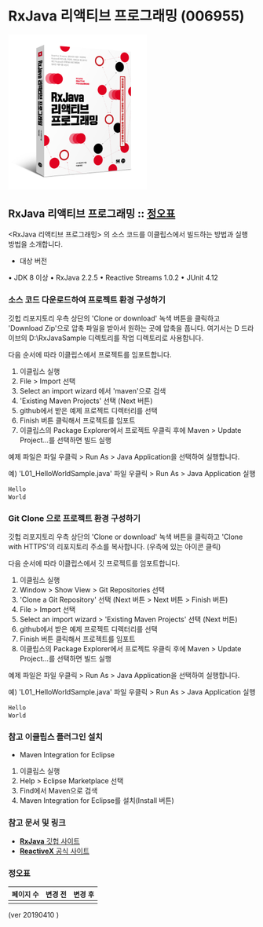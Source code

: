 # **RxJava 리액티브 프로그래밍 (006955)** 

![RxJava 리액티브 프로그래밍 Cover](./document/images/cover_solid.png)

## RxJava 리액티브 프로그래밍 :: [정오표](#정오표)

<RxJava 리액티브 프로그래밍> 의 소스 코드를 이클립스에서 빌드하는 방법과 실행 방법을 소개합니다.

- 대상 버전

• JDK 8 이상
• RxJava 2.2.5
• Reactive Streams 1.0.2
• JUnit 4.12


### 소스 코드 다운로드하여 프로젝트 환경 구성하기 

깃헙 리포지토리 우측 상단의 'Clone or download' 녹색 버튼을 클릭하고 'Download Zip'으로 압축 파일을 받아서 원하는 곳에 압축을 풉니다.
여기서는 D 드라이브의 D:\RxJavaSample 디렉토리를 작업 디렉토리로 사용합니다. 

다음 순서에 따라 이클립스에서 프로젝트를 임포트합니다.

1. 이클립스 실행
2. File > Import 선택
3. Select an import wizard 에서 'maven'으로 검색
4. 'Existing Maven Projects' 선택 (Next 버튼)
5. github에서 받은 예제 프로젝트 디렉터리를 선택
6. Finish 버튼 클릭해서 프로젝트를 임포트
7. 이클립스의 Package Explorer에서 프로젝트 우클릭 후에 
   Maven > Update Project...를 선택하면 빌드 실행

예제 파일은 파일 우클릭 > Run As > Java Application을 선택하여 실행합니다. 

예) 'L01_HelloWorldSample.java' 파일 우클릭 > Run As > Java Application 실행

```
Hello
World
``` 

### Git Clone 으로 프로젝트 환경 구성하기  

깃헙 리포지토리 우측 상단의 'Clone or download' 녹색 버튼을 클릭하고 'Clone with HTTPS'의 리포지토리 주소를 복사합니다. (우측에 있는 아이콘 클릭)

다음 순서에 따라 이클립스에서 깃 프로젝트를 임포트합니다.

1. 이클립스 실행
2. Window > Show View > Git Repositories 선택
3. 'Clone a Git Repository' 선택 (Next 버튼 > Next 버튼 > Finish 버튼)
4. File > Import 선택
5. Select an import wizard > 'Existing Maven Projects' 선택 (Next 버튼)
6. github에서 받은 예제 프로젝트 디렉터리를 선택
7. Finish 버튼 클릭해서 프로젝트를 임포트
8. 이클립스의 Package Explorer에서 프로젝트 우클릭 후에 
   Maven > Update Project...를 선택하면 빌드 실행

예제 파일은 파일 우클릭 > Run As > Java Application을 선택하여 실행합니다. 

예) 'L01_HelloWorldSample.java' 파일 우클릭 > Run As > Java Application 실행

```
Hello
World
``` 

### 참고 이클립스 플러그인 설치 
- Maven Integration for Eclipse
1. 이클립스 실행
2. Help > Eclipse Marketplace 선택
3. Find에서 Maven으로 검색
4. Maven Integration for Eclipse를 설치(Install 버튼)
 
### 참고 문서 및 링크
 - [**RxJava** 깃헙 사이트](https://github.com/ReactiveX/RxJava/)
 - [**ReactiveX** 공식 사이트](http://reactivex.io/)

### 정오표

| 페이지 수 | 변경 전 | 변경 후 |
|:-------|-------:|:------:|
|        |        |        |

(ver 20190410 )
<br>
<br>
<br>
